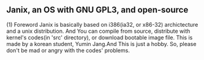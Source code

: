 Janix, an OS with GNU GPL3, and open-source
-------------------------------------------

(1) Foreword
Janix is basically based on i386(ia32, or x86-32) archictecture and a unix distribution.
And You can compile from source, distribute with kernel's codes(in 'src' directory), or download bootable image file.
This is made by a korean student, Yumin Jang.And This is just a hobby.
So, please don't be mad or angry with the codes' problems.
